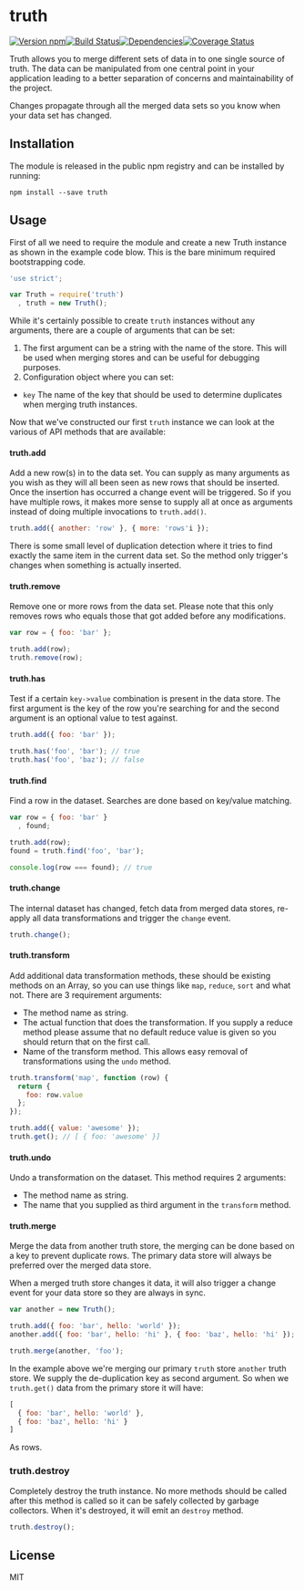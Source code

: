 # truth

[![Version npm][version]](http://browsenpm.org/package/truth)[![Build Status][build]](https://travis-ci.org/3rd-Eden/truth)[![Dependencies][david]](https://david-dm.org/3rd-Eden/truth)[![Coverage Status][cover]](https://coveralls.io/r/3rd-Eden/truth?branch=master)

[version]: https://img.shields.io/npm/v/truth.svg?style=flat-square
[build]: https://img.shields.io/travis/3rd-Eden/truth/master.svg?style=flat-square
[david]: https://img.shields.io/david/3rd-Eden/truth.svg?style=flat-square
[cover]: https://img.shields.io/coveralls/3rd-Eden/truth/master.svg?style=flat-square

Truth allows you to merge different sets of data in to one single source of
truth. The data can be manipulated from one central point in your application
leading to a better separation of concerns and maintainability of the project.

Changes propagate through all the merged data sets so you know when your data
set has changed.

## Installation

The module is released in the public npm registry and can be installed by
running:

```
npm install --save truth
```

## Usage

First of all we need to require the module and create a new Truth instance as
shown in the example code blow. This is the bare minimum required bootstrapping
code.

```js
'use strict';

var Truth = require('truth')
  , truth = new Truth();
```

While it's certainly possible to create `truth` instances without any arguments,
there are a couple of arguments that can be set:

1. The first argument can be a string with the name of the store. This will be
   used when merging stores and can be useful for debugging purposes.
2. Configuration object where you can set:
  - `key` The name of the key that should be used to determine duplicates when
    merging truth instances.

Now that we've constructed our first `truth` instance we can look at the various of
API methods that are available:

#### truth.add

Add a new row(s) in to the data set. You can supply as many arguments as you
wish as they will all been seen as new rows that should be inserted. Once the
insertion has occurred a change event will be triggered. So if you have multiple
rows, it makes more sense to supply all at once as arguments instead of doing
multiple invocations to `truth.add()`.

```js
truth.add({ another: 'row' }, { more: 'rows'i });
```

There is some small level of duplication detection where it tries to find
exactly the same item in the current data set. So the method only trigger's
changes when something is actually inserted.

#### truth.remove

Remove one or more rows from the data set. Please note that this only removes
rows who equals those that got added before any modifications.

```js
var row = { foo: 'bar' };

truth.add(row);
truth.remove(row);
```

#### truth.has

Test if a certain `key->value` combination is present in the data store. The
first argument is the key of the row you're searching for and the second
argument is an optional value to test against.

```js
truth.add({ foo: 'bar' });

truth.has('foo', 'bar'); // true
truth.has('foo', 'baz'); // false
```

#### truth.find

Find a row in the dataset. Searches are done based on key/value matching.

```js
var row = { foo: 'bar' }
  , found;

truth.add(row);
found = truth.find('foo', 'bar');

console.log(row === found); // true
```

#### truth.change

The internal dataset has changed, fetch data from merged data stores, re-apply
all data transformations and trigger the `change` event.

```js
truth.change();
```

#### truth.transform

Add additional data transformation methods, these should be existing methods on
an Array, so you can use things like `map`, `reduce`, `sort` and what not. There
are 3 requirement arguments:

- The method name as string.
- The actual function that does the transformation. If you supply a reduce
  method please assume that no default reduce value is given so you should
  return that on the first call.
- Name of the transform method. This allows easy removal of transformations
  using the `undo` method.

```js
truth.transform('map', function (row) {
  return {
    foo: row.value
  };
});

truth.add({ value: 'awesome' });
truth.get(); // [ { foo: 'awesome' }]
```

#### truth.undo

Undo a transformation on the dataset. This method requires 2 arguments:

- The method name as string.
- The name that you supplied as third argument in the `transform` method.

#### truth.merge

Merge the data from another truth store, the merging can be done based on a key
to prevent duplicate rows. The primary data store will always be preferred over
the merged data store.

When a merged truth store changes it data, it will also trigger a change event
for your data store so they are always in sync.

```js
var another = new Truth();

truth.add({ foo: 'bar', hello: 'world' });
another.add({ foo: 'bar', hello: 'hi' }, { foo: 'baz', hello: 'hi' });

truth.merge(another, 'foo');
```

In the example above we're merging our primary `truth` store `another` truth
store. We supply the de-duplication key as second argument. So when we
`truth.get()` data from the primary store it will have:

```js
[
  { foo: 'bar', hello: 'world' },
  { foo: 'baz', hello: 'hi' }
]
```

As rows.

### truth.destroy

Completely destroy the truth instance. No more methods should be called after
this method is called so it can be safely collected by garbage collectors. When
it's destroyed, it will emit an `destroy` method.

```js
truth.destroy();
```

## License

MIT
